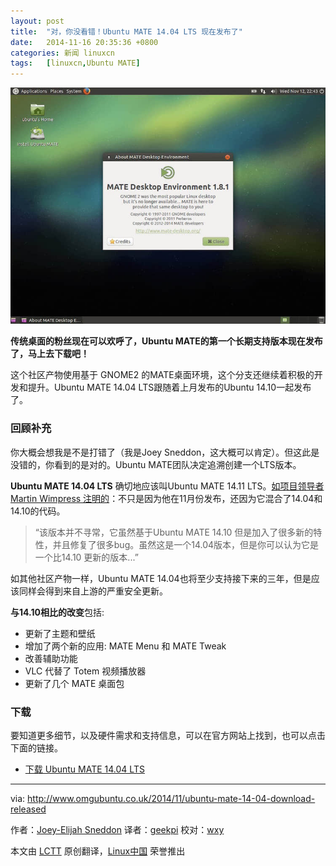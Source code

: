 ```yaml
---
layout: post
title:	"对，你没看错！Ubuntu MATE 14.04 LTS 现在发布了"
date:	2014-11-16 20:35:36 +0800 
categories:	新闻 linuxcn 
tags:	[linuxcn,Ubuntu MATE]
---
```



![](/Asserts/Images/album/201411/16/203540odho6io48o6vo5o6.jpg)


**传统桌面的粉丝现在可以欢呼了，Ubuntu MATE的第一个长期支持版本现在发布了，马上去下载吧！**


这个社区产物使用基于 GNOME2 的MATE桌面环境，这个分支还继续着积极的开发和提升。Ubuntu MATE 14.04 LTS跟随着上月发布的Ubuntu 14.10一起发布了。


### 回顾补充


你大概会想我是不是打错了（我是Joey Sneddon，这大概可以肯定）。但这此是没错的，你看到的是对的。Ubuntu MATE团队决定追溯创建一个LTS版本。


**Ubuntu MATE 14.04 LTS** 确切地应该叫Ubuntu MATE 14.11 LTS。[如项目领导者 Martin Wimpress 注明的](https://ubuntu-mate.org/blog/ubuntu-mate-trusty-final-release/)：不只是因为他在11月份发布，还因为它混合了14.04和14.10的代码。



> 
> “该版本并不寻常，它虽然基于Ubuntu MATE 14.10 但是加入了很多新的特性，并且修复了很多bug。虽然这是一个14.04版本，但是你可以认为它是一个比14.10 更新的版本...”
> 
> 
> 


如其他社区产物一样，Ubuntu MATE 14.04也将至少支持接下来的三年，但是应该同样会得到来自上游的严重安全更新。


**与14.10相比的改变**包括:


* 更新了主题和壁纸
* 增加了两个新的应用: MATE Menu 和 MATE Tweak
* 改善辅助功能
* VLC 代替了 Totem 视频播放器
* 更新了几个 MATE 桌面包


### 下载


要知道更多细节，以及硬件需求和支持信息，可以在官方网站上找到，也可以点击下面的链接。


* [下载 Ubuntu MATE 14.04 LTS](https://ubuntu-mate.org/longterm/)




---


via: <http://www.omgubuntu.co.uk/2014/11/ubuntu-mate-14-04-download-released>


作者：[Joey-Elijah Sneddon](https://plus.google.com/117485690627814051450/?rel=author) 译者：[geekpi](https://github.com/geekpi) 校对：[wxy](https://github.com/wxy)


本文由 [LCTT](https://github.com/LCTT/TranslateProject) 原创翻译，[Linux中国](http://linux.cn/) 荣誉推出
